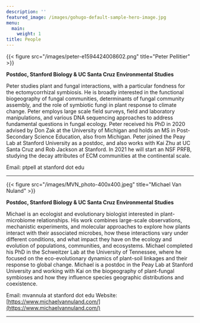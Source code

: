 ```yaml
---
description: ''
featured_image: /images/gohugo-default-sample-hero-image.jpg
menu:
  main:
    weight: 1
title: People
---
```

{{< figure src="/images/peter-e1594424008602.png" title="Peter Pellitier" >}}

**Postdoc, Stanford Biology & UC Santa Cruz Environmental Studies**


Peter studies plant and fungal interactions, with a particular fondness for the ectomycorrhizal symbiosis. He is broadly interested in the functional biogeography of fungal communities, determinants of fungal community assembly, and the role of symbiotic fungi in plant response to climate change. Peter employs large scale field surveys, field and laboratory manipulations, and various DNA sequencing approaches to address fundamental questions in fungal ecology. Peter received his PhD in 2020 advised by Don Zak at the University of Michigan and holds an MS in Post-Secondary Science Education, also from Michigan. Peter joined the Peay Lab at Stanford University as a postdoc, and also works with Kai Zhu at UC Santa Cruz and Rob Jackson at Stanford. In 2021 he will start an NSF PRFB, studying the decay attributes of ECM communities at the continental scale.

Email: ptpell at stanford dot edu
__________________________________________



{{< figure src="/images/MVN_photo-400x400.jpeg" title="Michael Van Nuland" >}}

**Postdoc, Stanford Biology & UC Santa Cruz Environmental Studies**


Michael is an ecologist and evolutionary biologist interested in plant-microbiome relationships. His work combines large-scale observations, mechanistic experiments, and molecular approaches to explore how plants interact with their associated microbes, how these interactions vary under different conditions, and what impact they have on the ecology and evolution of populations, communities, and ecosystems. Michael completed his PhD in the Schweitzer Lab at the University of Tennessee, where he focused on the eco-evolutionary dynamics of plant-soil linkages and their response to global change. Michael is a postdoc in the Peay Lab at Stanford University and working with Kai on the biogeography of plant-fungal symbioses and how they influence species geographic distributions and coexistence.


Email: mvannula at stanford dot edu
Website: [https://www.michaelvannuland.com/](https://www.michaelvannuland.com/)
__________________________________________

